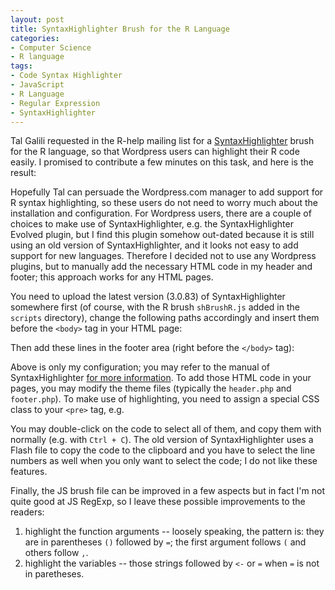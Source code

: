 ```yaml
---
layout: post
title: SyntaxHighlighter Brush for the R Language
categories:
- Computer Science
- R language
tags:
- Code Syntax Highlighter
- JavaScript
- R Language
- Regular Expression
- SyntaxHighlighter
---
```


Tal Galili requested in the R-help mailing list for a [SyntaxHighlighter](http://alexgorbatchev.com/SyntaxHighlighter/) brush for the R language, so that Wordpress users can highlight their R code easily. I promised to contribute a few minutes on this task, and here is the result:

<script src="https://gist.github.com/1804862.js?file=shBrushR.js"></script>

Hopefully Tal can persuade the Wordpress.com manager to add support for R syntax highlighting, so these users do not need to worry much about the installation and configuration. For Wordpress users, there are a couple of choices to make use of SyntaxHighlighter, e.g. the SyntaxHighlighter Evolved plugin, but I find this plugin somehow out-dated because it is still using an old version of SyntaxHighlighter, and it looks not easy to add support for new languages. Therefore I decided not to use any Wordpress plugins, but to manually add the necessary HTML code in my header and footer; this approach works for any HTML pages.

You need to upload the latest version (3.0.83) of SyntaxHighlighter somewhere first (of course, with the R brush `shBrushR.js` added in the `scripts` directory), change the following paths accordingly and insert them before the `<body>` tag in your HTML page:

<script src="https://gist.github.com/1804862.js?file=brush-r-head.html"></script>

Then add these lines in the footer area (right before the `</body>` tag):

<script src="https://gist.github.com/1804862.js?file=brush-loader.html"></script>

Above is only my configuration; you may refer to the manual of SyntaxHighlighter [for more information](http://alexgorbatchev.com/SyntaxHighlighter/manual/api/autoloader.html). To add those HTML code in your pages, you may modify the theme files (typically the `header.php` and `footer.php`). To make use of highlighting, you need to assign a special CSS class to your `<pre>` tag, e.g.

<script src="https://gist.github.com/1804862.js?file=brush-r-usage.html"></script>

You may double-click on the code to select all of them, and copy them with normally (e.g. with `Ctrl + C`). The old version of SyntaxHighlighter uses a Flash file to copy the code to the clipboard and you have to select the line numbers as well when you only want to select the code; I do not like these features.

Finally, the JS brush file can be improved in a few aspects but in fact I'm not quite good at JS RegExp, so I leave these possible improvements to the readers:

1. highlight the function arguments -- loosely speaking, the pattern is: they are in parentheses `()` followed by `=`; the first argument follows `(` and others follow `,`.
1. highlight the variables -- those strings followed by `<-` or `=` when `=` is not in paretheses.

